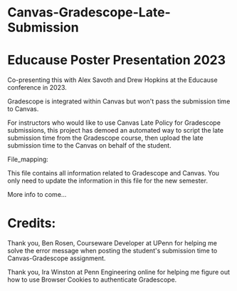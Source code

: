 # Canvas-Gradescope-Late-Submission
# Educause Poster Presentation 2023

Co-presenting this with Alex Savoth and Drew Hopkins at the Educause conference in 2023. 

Gradescope is integrated within Canvas but won't pass the submission time to Canvas. 

For instructors who would like to use Canvas Late Policy for Gradescope submissions, this project has demoed an automated way to script the late submission time from the Gradescope course, then upload the late submission time to the Canvas on behalf of the student. 


File_mapping: 


This file contains all information related to Gradescope and Canvas. You only need to update the information in this file for the new semester. 



More info to come...




# Credits: 

Thank you, Ben Rosen, Courseware Developer at UPenn for helping me solve the error message when posting the student's submission time to Canvas-Gradescope assignment. 


Thank you, Ira Winston at Penn Engineering online for helping me figure out how to use Browser Cookies to authenticate Gradescope.  



